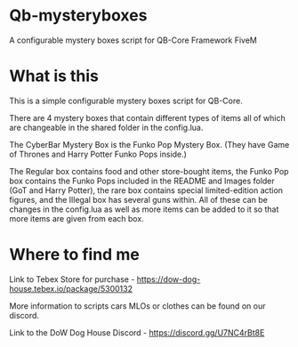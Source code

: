 # Qb-mysteryboxes
A configurable mystery boxes script for QB-Core Framework FiveM

# What is this

This is a simple configurable mystery boxes script for QB-Core. 

There are 4 mystery boxes that contain different types of items all of which are changeable in the shared folder in the config.lua. 

The CyberBar Mystery Box is the Funko Pop Mystery Box. (They have Game of Thrones and Harry Potter Funko Pops inside.)

The Regular box contains food and other store-bought items, the Funko Pop box contains the Funko Pops included in the README and Images folder (GoT and Harry Potter), the rare box contains special limited-edition action figures, and the Illegal box has several guns within. All of these can be changes in the config.lua as well as more items can be added to it so that more items are given from each box.

# Where to find me

Link to Tebex Store for purchase - https://dow-dog-house.tebex.io/package/5300132

More information to scripts cars MLOs or clothes can be found on our discord.

Link to the DoW Dog House Discord - https://discord.gg/U7NC4rBt8E

